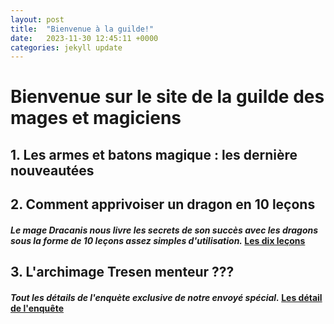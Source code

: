 ```yaml
---
layout: post
title:  "Bienvenue à la guilde!"
date:   2023-11-30 12:45:11 +0000
categories: jekyll update
---
```


# Bienvenue sur le site de la guilde des mages et magiciens

## 1. Les armes et batons magique : les dernière nouveautées

## 2. Comment apprivoiser un dragon en 10 leçons
#### *Le mage Dracanis nous livre les secrets de son succès avec les dragons sous la forme de 10 leçons assez simples d'utilisation.* [Les dix leçons](2023-11-30-dragon.html)

## 3. L'archimage Tresen menteur ???

#### *Tout les détails de l'enquète exclusive de notre envoyé spécial.* [Les détail de l'enquête](2023-11-24-toute-l-enquete.html)